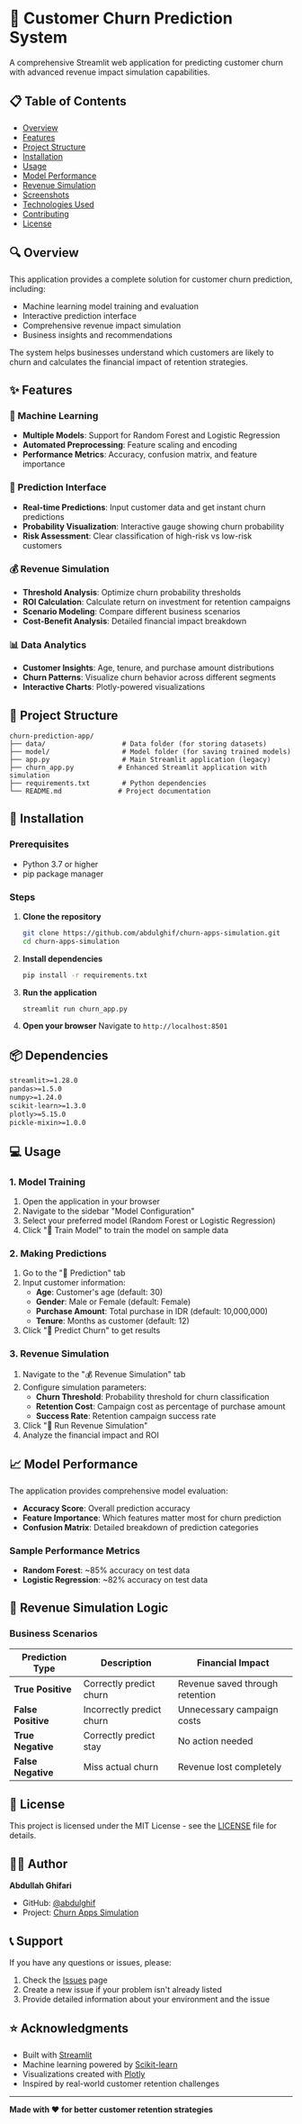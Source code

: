 # 🎯 Customer Churn Prediction System

A comprehensive Streamlit web application for predicting customer churn with advanced revenue impact simulation capabilities.

## 📋 Table of Contents

- [Overview](#overview)
- [Features](#features)
- [Project Structure](#project-structure)
- [Installation](#installation)
- [Usage](#usage)
- [Model Performance](#model-performance)
- [Revenue Simulation](#revenue-simulation)
- [Screenshots](#screenshots)
- [Technologies Used](#technologies-used)
- [Contributing](#contributing)
- [License](#license)

## 🔍 Overview

This application provides a complete solution for customer churn prediction, including:
- Machine learning model training and evaluation
- Interactive prediction interface
- Comprehensive revenue impact simulation
- Business insights and recommendations

The system helps businesses understand which customers are likely to churn and calculates the financial impact of retention strategies.

## ✨ Features

### 🤖 Machine Learning
- **Multiple Models**: Support for Random Forest and Logistic Regression
- **Automated Preprocessing**: Feature scaling and encoding
- **Performance Metrics**: Accuracy, confusion matrix, and feature importance

### 🔮 Prediction Interface
- **Real-time Predictions**: Input customer data and get instant churn predictions
- **Probability Visualization**: Interactive gauge showing churn probability
- **Risk Assessment**: Clear classification of high-risk vs low-risk customers

### 💰 Revenue Simulation
- **Threshold Analysis**: Optimize churn probability thresholds
- **ROI Calculation**: Calculate return on investment for retention campaigns
- **Scenario Modeling**: Compare different business scenarios
- **Cost-Benefit Analysis**: Detailed financial impact breakdown

### 📊 Data Analytics
- **Customer Insights**: Age, tenure, and purchase amount distributions
- **Churn Patterns**: Visualize churn behavior across different segments
- **Interactive Charts**: Plotly-powered visualizations

## 📁 Project Structure

```
churn-prediction-app/
├── data/                   # Data folder (for storing datasets)
├── model/                  # Model folder (for saving trained models)
├── app.py                  # Main Streamlit application (legacy)
├── churn_app.py           # Enhanced Streamlit application with simulation
├── requirements.txt        # Python dependencies
└── README.md              # Project documentation
```

## 🚀 Installation

### Prerequisites
- Python 3.7 or higher
- pip package manager

### Steps

1. **Clone the repository**
   ```bash
   git clone https://github.com/abdulghif/churn-apps-simulation.git
   cd churn-apps-simulation
   ```

2. **Install dependencies**
   ```bash
   pip install -r requirements.txt
   ```

3. **Run the application**
   ```bash
   streamlit run churn_app.py
   ```

4. **Open your browser**
   Navigate to `http://localhost:8501`

## 📦 Dependencies

```txt
streamlit>=1.28.0
pandas>=1.5.0
numpy>=1.24.0
scikit-learn>=1.3.0
plotly>=5.15.0
pickle-mixin>=1.0.0
```

## 💻 Usage

### 1. Model Training
1. Open the application in your browser
2. Navigate to the sidebar "Model Configuration"
3. Select your preferred model (Random Forest or Logistic Regression)
4. Click "🚀 Train Model" to train the model on sample data

### 2. Making Predictions
1. Go to the "🔮 Prediction" tab
2. Input customer information:
   - **Age**: Customer's age (default: 30)
   - **Gender**: Male or Female (default: Female)
   - **Purchase Amount**: Total purchase in IDR (default: 10,000,000)
   - **Tenure**: Months as customer (default: 12)
3. Click "🎯 Predict Churn" to get results

### 3. Revenue Simulation
1. Navigate to the "💰 Revenue Simulation" tab
2. Configure simulation parameters:
   - **Churn Threshold**: Probability threshold for churn classification
   - **Retention Cost**: Campaign cost as percentage of purchase amount
   - **Success Rate**: Retention campaign success rate
3. Click "🚀 Run Revenue Simulation"
4. Analyze the financial impact and ROI

## 📈 Model Performance

The application provides comprehensive model evaluation:

- **Accuracy Score**: Overall prediction accuracy
- **Feature Importance**: Which features matter most for churn prediction
- **Confusion Matrix**: Detailed breakdown of prediction categories

### Sample Performance Metrics
- **Random Forest**: ~85% accuracy on test data
- **Logistic Regression**: ~82% accuracy on test data

## 💼 Revenue Simulation Logic

### Business Scenarios

| Prediction Type | Description | Financial Impact |
|----------------|-------------|------------------|
| **True Positive** | Correctly predict churn | Revenue saved through retention |
| **False Positive** | Incorrectly predict churn | Unnecessary campaign costs |
| **True Negative** | Correctly predict stay | No action needed |
| **False Negative** | Miss actual churn | Revenue lost completely |

## 📄 License

This project is licensed under the MIT License - see the [LICENSE](LICENSE) file for details.

## 👨‍💻 Author

**Abdullah Ghifari**
- GitHub: [@abdulghif](https://github.com/abdulghif)
- Project: [Churn Apps Simulation](https://github.com/abdulghif/churn-apps-simulation)

## 📞 Support

If you have any questions or issues, please:
1. Check the [Issues](https://github.com/abdulghif/churn-apps-simulation/issues) page
2. Create a new issue if your problem isn't already listed
3. Provide detailed information about your environment and the issue

## ⭐ Acknowledgments

- Built with [Streamlit](https://streamlit.io/)
- Machine learning powered by [Scikit-learn](https://scikit-learn.org/)
- Visualizations created with [Plotly](https://plotly.com/)
- Inspired by real-world customer retention challenges

---

**Made with ❤️ for better customer retention strategies**
